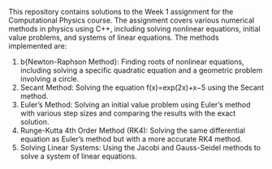 
This repository contains solutions to the Week 1 assignment for the Computational Physics course. The assignment covers various numerical methods in physics using C++, including solving nonlinear equations, initial value problems, and systems of linear equations. The methods implemented are:

1) b{Newton-Raphson Method}: Finding roots of nonlinear equations, including solving a specific quadratic equation and a geometric problem involving a circle.
2) Secant Method: Solving the equation f(x)=exp(2x)+x−5 using the Secant method.
3) Euler’s Method: Solving an initial value problem using Euler’s method with various step sizes and comparing the results with the exact solution.
4) Runge-Kutta 4th Order Method (RK4): Solving the same differential equation as Euler’s method but with a more accurate RK4 method.
5) Solving Linear Systems: Using the Jacobi and Gauss-Seidel methods to solve a system of linear equations.
